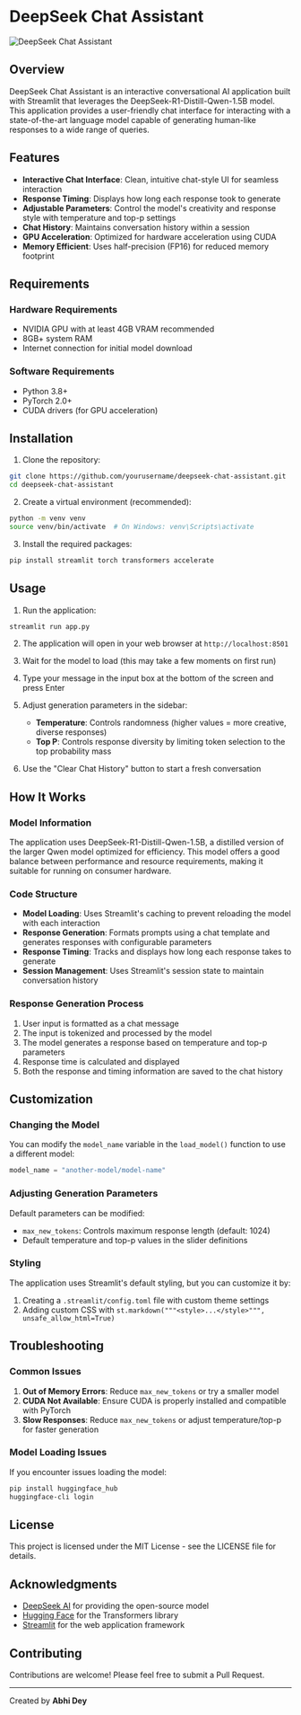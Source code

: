 # DeepSeek Chat Assistant

![DeepSeek Chat Assistant](https://i.imgur.com/your-image-url.png)

## Overview

DeepSeek Chat Assistant is an interactive conversational AI application built with Streamlit that leverages the DeepSeek-R1-Distill-Qwen-1.5B model. This application provides a user-friendly chat interface for interacting with a state-of-the-art language model capable of generating human-like responses to a wide range of queries.

## Features

- **Interactive Chat Interface**: Clean, intuitive chat-style UI for seamless interaction
- **Response Timing**: Displays how long each response took to generate
- **Adjustable Parameters**: Control the model's creativity and response style with temperature and top-p settings
- **Chat History**: Maintains conversation history within a session
- **GPU Acceleration**: Optimized for hardware acceleration using CUDA
- **Memory Efficient**: Uses half-precision (FP16) for reduced memory footprint

## Requirements

### Hardware Requirements
- NVIDIA GPU with at least 4GB VRAM recommended
- 8GB+ system RAM
- Internet connection for initial model download

### Software Requirements
- Python 3.8+
- PyTorch 2.0+
- CUDA drivers (for GPU acceleration)

## Installation

1. Clone the repository:
```bash
git clone https://github.com/yourusername/deepseek-chat-assistant.git
cd deepseek-chat-assistant
```

2. Create a virtual environment (recommended):
```bash
python -m venv venv
source venv/bin/activate  # On Windows: venv\Scripts\activate
```

3. Install the required packages:
```bash
pip install streamlit torch transformers accelerate
```

## Usage

1. Run the application:
```bash
streamlit run app.py
```

2. The application will open in your web browser at `http://localhost:8501`

3. Wait for the model to load (this may take a few moments on first run)

4. Type your message in the input box at the bottom of the screen and press Enter

5. Adjust generation parameters in the sidebar:
   - **Temperature**: Controls randomness (higher values = more creative, diverse responses)
   - **Top P**: Controls response diversity by limiting token selection to the top probability mass

6. Use the "Clear Chat History" button to start a fresh conversation

## How It Works

### Model Information

The application uses DeepSeek-R1-Distill-Qwen-1.5B, a distilled version of the larger Qwen model optimized for efficiency. This model offers a good balance between performance and resource requirements, making it suitable for running on consumer hardware.

### Code Structure

- **Model Loading**: Uses Streamlit's caching to prevent reloading the model with each interaction
- **Response Generation**: Formats prompts using a chat template and generates responses with configurable parameters
- **Response Timing**: Tracks and displays how long each response takes to generate
- **Session Management**: Uses Streamlit's session state to maintain conversation history

### Response Generation Process

1. User input is formatted as a chat message
2. The input is tokenized and processed by the model
3. The model generates a response based on temperature and top-p parameters
4. Response time is calculated and displayed
5. Both the response and timing information are saved to the chat history

## Customization

### Changing the Model

You can modify the `model_name` variable in the `load_model()` function to use a different model:

```python
model_name = "another-model/model-name"
```

### Adjusting Generation Parameters

Default parameters can be modified:
- `max_new_tokens`: Controls maximum response length (default: 1024)
- Default temperature and top-p values in the slider definitions

### Styling

The application uses Streamlit's default styling, but you can customize it by:
1. Creating a `.streamlit/config.toml` file with custom theme settings
2. Adding custom CSS with `st.markdown("""<style>...</style>""", unsafe_allow_html=True)`

## Troubleshooting

### Common Issues

1. **Out of Memory Errors**: Reduce `max_new_tokens` or try a smaller model
2. **CUDA Not Available**: Ensure CUDA is properly installed and compatible with PyTorch
3. **Slow Responses**: Reduce `max_new_tokens` or adjust temperature/top-p for faster generation

### Model Loading Issues

If you encounter issues loading the model:
```bash
pip install huggingface_hub
huggingface-cli login
```

## License

This project is licensed under the MIT License - see the LICENSE file for details.

## Acknowledgments

- [DeepSeek AI](https://github.com/deepseek-ai) for providing the open-source model
- [Hugging Face](https://huggingface.co/) for the Transformers library
- [Streamlit](https://streamlit.io/) for the web application framework

## Contributing

Contributions are welcome! Please feel free to submit a Pull Request.

---

Created by **Abhi Dey**
